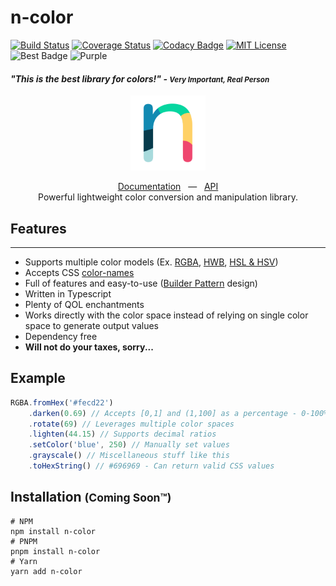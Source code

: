 # n-color
[![Build Status](https://github.com/SkinnyPeteTheGiraffe/n-color/actions/workflows/ci.yml/badge.svg)](https://github.com/SkinnyPeteTheGiraffe/n-color/actions/workflows/ci.yml?query=branch%3Amain+)
[![Coverage Status](https://coveralls.io/repos/github/SkinnyPeteTheGiraffe/n-color/badge.svg?branch=main)](https://coveralls.io/github/SkinnyPeteTheGiraffe/n-color?branch=main)
[![Codacy Badge](https://app.codacy.com/project/badge/Grade/1ea5d484507b4ed8812d44c30cf72c43)](https://www.codacy.com/gh/SkinnyPeteTheGiraffe/n-color/dashboard?utm_source=github.com&amp;utm_medium=referral&amp;utm_content=SkinnyPeteTheGiraffe/n-color&amp;utm_campaign=Badge_Grade)
[![MIT License](http://img.shields.io/badge/license-MIT-green.svg)](LICENSE.md)
![Best Badge](https://img.shields.io/badge/another%20js%20library-yes-green)
![Purple](https://img.shields.io/badge/purple-purple)

#### _"This is the best library for colors!" - <small>Very Important, Real Person</small>_

<div>
<p style="text-align: center;">
  <a href="https://skinnypetethegiraffe.github.io/n-color/" target="blank"><img src="site/docs/_media/n-color-logo.svg" width="120" alt="Nest Logo" /></a>
  <br/>
</p>
<div style="text-align: center;">
    <a href="https://skinnypetethegiraffe.github.io/n-color/" target="blank">Documentation</a>
    &nbsp;&nbsp;—&nbsp;&nbsp;
    <a href="https://skinnypetethegiraffe.github.io/n-color/api/" target="blank">API</a>
    <div style="text-align: center;">
        Powerful lightweight color conversion and manipulation library.
    </div>
</div>

## Features
<hr />

  * Supports multiple color models (Ex. [RGBA](https://en.wikipedia.org/wiki/RGBA_color_model), [HWB](https://en.wikipedia.org/wiki/HWB_color_model), [HSL & HSV](https://en.wikipedia.org/wiki/HSL_and_HSV))
  * Accepts CSS [color-names](https://www.w3schools.com/colors/colors_names.asp)
  * Full of features and easy-to-use ([Builder Pattern](https://en.wikipedia.org/wiki/Builder_pattern#:~:text=The%20builder%20pattern%20is%20a,Gang%20of%20Four%20design%20patterns.) design)
  * Written in Typescript
  * Plenty of QOL enchantments
  * Works directly with the color space instead of relying on single color space to generate output values
  * Dependency free
  * **Will not do your taxes, sorry...**

## Example
```typescript
RGBA.fromHex('#fecd22')
    .darken(0.69) // Accepts [0,1] and (1,100] as a percentage - 0-100%
    .rotate(69) // Leverages multiple color spaces
    .lighten(44.15) // Supports decimal ratios
    .setColor('blue', 250) // Manually set values
    .grayscale() // Miscellaneous stuff like this
    .toHexString() // #696969 - Can return valid CSS values
```

## Installation <small>(Coming Soon™)</small>
```shell
# NPM
npm install n-color
# PNPM
pnpm install n-color
# Yarn
yarn add n-color
```
